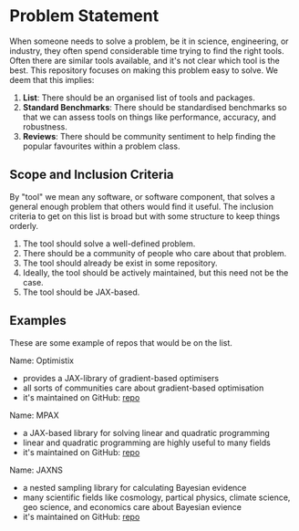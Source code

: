 # Problem Statement
When someone needs to solve a problem, be it in science, engineering, or industry, they often spend considerable time trying to find the right tools. Often there are similar tools available, and it's not clear which tool is the best. This repository focuses on making this problem easy to solve. We deem that this implies:
1. **List**: There should be an organised list of tools and packages.
2. **Standard Benchmarks**: There should be standardised benchmarks so that we can assess tools on things like performance, accuracy, and robustness.
3. **Reviews**: There should be community sentiment to help finding the popular favourites within a problem class.

## Scope and Inclusion Criteria
By "tool" we mean any software, or software component, that solves a general enough problem that others would find it useful. The inclusion criteria to get on this list is broad but with some structure to keep things orderly.
1. The tool should solve a well-defined problem.
2. There should be a community of people who care about that problem.
3. The tool should already be exist in some repository.
4. Ideally, the tool should be actively maintained, but this need not be the case.
5. The tool should be JAX-based.

## Examples

These are some example of repos that would be on the list.

Name: Optimistix
- provides a JAX-library of gradient-based optimisers
- all sorts of communities care about gradient-based optimisation
- it's maintained on GitHub: [repo](https://github.com/patrick-kidger/optimistix)

Name: MPAX
- a JAX-based library for solving linear and quadratic programming
- linear and quadratic programming are highly useful to many fields
- it's maintained on GitHub: [repo](https://github.com/MIT-Lu-Lab/MPAX)

Name: JAXNS
- a nested sampling library for calculating Bayesian evidence
- many scientific fields like cosmology, partical physics, climate science, geo science, and economics care about Bayesian evience
- it's maintained on GitHub: [repo](https://github.com/Joshuaalbert/jaxns)
